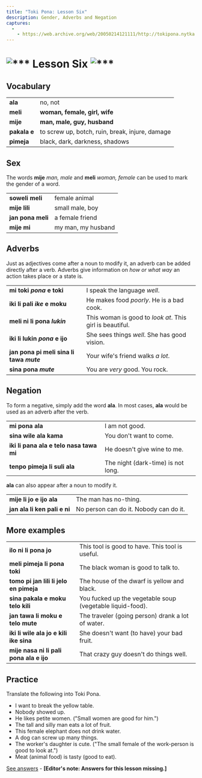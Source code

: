 ```yaml
---
title: "Toki Pona: Lesson Six"
description: Gender, Adverbs and Negation
captures:
  -
    - https://web.archive.org/web/20050214121111/http://tokipona.nytka.org:80/about/lesson/tp6.html
---
```


# <img alt="***" /> Lesson Six <img alt="***" />

## Vocabulary
|              |                                                 |
| ------------ | ----------------------------------------------- |
| **ala**      | no, not                                         |
| **meli**     | **woman, female, girl, wife**                   |
| **mije**     | **man, male, guy, husband**                     |
| **pakala e** | to screw up, botch, ruin, break, injure, damage |
| **pimeja**   | black, dark, darkness, shadows                  |
## Sex
The words **mije** _man, male_ and **meli** _woman, female_ can be used to mark the gender of a word.

|                   |                    |
| ----------------- | ------------------ |
| **soweli meli**   | female animal      |
| **mije lili**     | small male, boy    |
| **jan pona meli** | a female friend    |
| **mije mi**       | my man, my husband |

## Adverbs
Just as adjectives come after a noun to modify it, an adverb can be added directly after a verb. Adverbs give information on _how or what way_ an action takes place or a state is.

|                                        |                                                        |
| -------------------------------------- | ------------------------------------------------------ |
| **mi toki _pona_ e toki**                | I speak the language _well_.                             |
| **iki li pali _ike_ e moku**             | He makes food _poorly_. He is a bad cook.                |
| **meli ni li pona _lukin_**              | This woman is good to _look at_. This girl is beautiful. |
| **iki li lukin _pona_ e ijo**            | She sees things _well_. She has good vision.             |
| **jan pona pi meli sina li tawa _mute_** | Your wife's friend walks _a lot_.                        |
| **sina pona _mute_**                     | You are _very_ good. You rock.                           |

## Negation

To form a negative, simply add the word **ala**. In most cases, **ala** would be used as an adverb after the verb.

|                                         |                                    |
| --------------------------------------- | ---------------------------------- |
| **mi pona ala**                         | I am not good.                     |
| **sina wile ala kama**                  | You don't want to come.            |
| **iki li pana ala e telo nasa tawa mi** | He doesn't give wine to me.        |
| **tenpo pimeja li suli ala**            | The night (dark-time) is not long. |

**ala** can also appear after a noun to modify it.

|                              |                                        |
| ---------------------------- | -------------------------------------- |
| **mije li jo e ijo ala**     | The man has no-thing.                  |
| **jan ala li ken pali e ni** | No person can do it. Nobody can do it. |

## More examples

|                                         |                                                           |
| --------------------------------------- | --------------------------------------------------------- |
| **ilo ni li pona jo**                   | This tool is good to have. This tool is useful.           |
| **meli pimeja li pona toki**            | The black woman is good to talk to.                       |
| **tomo pi jan lili li jelo en pimeja**  | The house of the dwarf is yellow and black.               |
| **sina pakala e moku telo kili**        | You fucked up the vegetable soup (vegetable liquid-food). |
| **jan tawa li moku e telo mute**        | The traveler (going person) drank a lot of water.         |
| **iki li wile ala jo e kili ike sina**  | She doesn't want (to have) your bad fruit.                |
| **mije nasa ni li pali pona ala e ijo** | That crazy guy doesn't do things well.                    |

## Practice

Translate the following into Toki Pona.

- I want to break the yellow table. 
- Nobody showed up. 
- He likes petite women. ("Small women are good for him.") 
- The tall and silly man eats a lot of fruit. 
- This female elephant does not drink water. 
- A dog can screw up many things. 
- The worker's daughter is cute. ("The small female of the work-person is good to look at.") 
- Meat (animal food) is tasty (good to eat). 


[See answers](ans6) - **[Editor's note: Answers for this lesson missing.]**